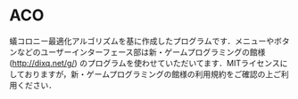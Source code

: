 # ACO
蟻コロニー最適化アルゴリズムを基に作成したプログラムです．メニューやボタンなどのユーザーインターフェース部は新・ゲームプログラミングの館様 (http://dixq.net/g/) のプログラムを使わせていただいてます．MITライセンスにしておりますが，新・ゲームプログラミングの館様の利用規約をご確認の上ご利用ください．
